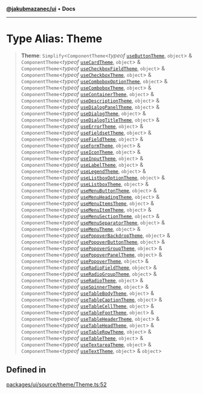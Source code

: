 [**@jakubmazanec/ui**](../README.md) • **Docs**

---

# Type Alias: Theme

> **Theme**: `Simplify`\<`ComponentTheme`\<_typeof_
> [`useButtonTheme`](../functions/useButtonTheme.md), `object`\> & `ComponentTheme`\<_typeof_
> [`useCardTheme`](../functions/useCardTheme.md), `object`\> & `ComponentTheme`\<_typeof_
> [`useCheckboxFieldTheme`](../functions/useCheckboxFieldTheme.md), `object`\> &
> `ComponentTheme`\<_typeof_ [`useCheckboxTheme`](../functions/useCheckboxTheme.md), `object`\> &
> `ComponentTheme`\<_typeof_ [`useComboboxOptionTheme`](../functions/useComboboxOptionTheme.md),
> `object`\> & `ComponentTheme`\<_typeof_ [`useComboboxTheme`](../functions/useComboboxTheme.md),
> `object`\> & `ComponentTheme`\<_typeof_ [`useContainerTheme`](../functions/useContainerTheme.md),
> `object`\> & `ComponentTheme`\<_typeof_
> [`useDescriptionTheme`](../functions/useDescriptionTheme.md), `object`\> &
> `ComponentTheme`\<_typeof_ [`useDialogPanelTheme`](../functions/useDialogPanelTheme.md),
> `object`\> & `ComponentTheme`\<_typeof_ [`useDialogTheme`](../functions/useDialogTheme.md),
> `object`\> & `ComponentTheme`\<_typeof_
> [`useDialogTitleTheme`](../functions/useDialogTitleTheme.md), `object`\> &
> `ComponentTheme`\<_typeof_ [`useErrorTheme`](../functions/useErrorTheme.md), `object`\> &
> `ComponentTheme`\<_typeof_ [`useFieldsetTheme`](../functions/useFieldsetTheme.md), `object`\> &
> `ComponentTheme`\<_typeof_ [`useFieldTheme`](../functions/useFieldTheme.md), `object`\> &
> `ComponentTheme`\<_typeof_ [`useFormTheme`](../functions/useFormTheme.md), `object`\> &
> `ComponentTheme`\<_typeof_ [`useIconTheme`](../functions/useIconTheme.md), `object`\> &
> `ComponentTheme`\<_typeof_ [`useInputTheme`](../functions/useInputTheme.md), `object`\> &
> `ComponentTheme`\<_typeof_ [`useLabelTheme`](../functions/useLabelTheme.md), `object`\> &
> `ComponentTheme`\<_typeof_ [`useLegendTheme`](../functions/useLegendTheme.md), `object`\> &
> `ComponentTheme`\<_typeof_ [`useListboxOptionTheme`](../functions/useListboxOptionTheme.md),
> `object`\> & `ComponentTheme`\<_typeof_ [`useListboxTheme`](../functions/useListboxTheme.md),
> `object`\> & `ComponentTheme`\<_typeof_
> [`useMenuButtonTheme`](../functions/useMenuButtonTheme.md), `object`\> &
> `ComponentTheme`\<_typeof_ [`useMenuHeadingTheme`](../functions/useMenuHeadingTheme.md),
> `object`\> & `ComponentTheme`\<_typeof_ [`useMenuItemsTheme`](../functions/useMenuItemsTheme.md),
> `object`\> & `ComponentTheme`\<_typeof_ [`useMenuItemTheme`](../functions/useMenuItemTheme.md),
> `object`\> & `ComponentTheme`\<_typeof_
> [`useMenuSectionTheme`](../functions/useMenuSectionTheme.md), `object`\> &
> `ComponentTheme`\<_typeof_ [`useMenuSeparatorTheme`](../functions/useMenuSeparatorTheme.md),
> `object`\> & `ComponentTheme`\<_typeof_ [`useMenuTheme`](../functions/useMenuTheme.md), `object`\>
> & `ComponentTheme`\<_typeof_ [`usePopoverBackdropTheme`](../functions/usePopoverBackdropTheme.md),
> `object`\> & `ComponentTheme`\<_typeof_
> [`usePopoverButtonTheme`](../functions/usePopoverButtonTheme.md), `object`\> &
> `ComponentTheme`\<_typeof_ [`usePopoverGroupTheme`](../functions/usePopoverGroupTheme.md),
> `object`\> & `ComponentTheme`\<_typeof_
> [`usePopoverPanelTheme`](../functions/usePopoverPanelTheme.md), `object`\> &
> `ComponentTheme`\<_typeof_ [`usePopoverTheme`](../functions/usePopoverTheme.md), `object`\> &
> `ComponentTheme`\<_typeof_ [`useRadioFieldTheme`](../functions/useRadioFieldTheme.md), `object`\>
> & `ComponentTheme`\<_typeof_ [`useRadioGroupTheme`](../functions/useRadioGroupTheme.md),
> `object`\> & `ComponentTheme`\<_typeof_ [`useRadioTheme`](../functions/useRadioTheme.md),
> `object`\> & `ComponentTheme`\<_typeof_ [`useSpinnerTheme`](../functions/useSpinnerTheme.md),
> `object`\> & `ComponentTheme`\<_typeof_ [`useTableBodyTheme`](../functions/useTableBodyTheme.md),
> `object`\> & `ComponentTheme`\<_typeof_
> [`useTableCaptionTheme`](../functions/useTableCaptionTheme.md), `object`\> &
> `ComponentTheme`\<_typeof_ [`useTableCellTheme`](../functions/useTableCellTheme.md), `object`\> &
> `ComponentTheme`\<_typeof_ [`useTableFootTheme`](../functions/useTableFootTheme.md), `object`\> &
> `ComponentTheme`\<_typeof_ [`useTableHeaderTheme`](../functions/useTableHeaderTheme.md),
> `object`\> & `ComponentTheme`\<_typeof_ [`useTableHeadTheme`](../functions/useTableHeadTheme.md),
> `object`\> & `ComponentTheme`\<_typeof_ [`useTableRowTheme`](../functions/useTableRowTheme.md),
> `object`\> & `ComponentTheme`\<_typeof_ [`useTableTheme`](../functions/useTableTheme.md),
> `object`\> & `ComponentTheme`\<_typeof_ [`useTextareaTheme`](../functions/useTextareaTheme.md),
> `object`\> & `ComponentTheme`\<_typeof_ [`useTextTheme`](../functions/useTextTheme.md), `object`\>
> & `object`\>

## Defined in

[packages/ui/source/theme/Theme.ts:52](https://github.com/jakubmazanec/tools/blob/863f04cbbb9368fd023f0309084819aa9247d808/packages/ui/source/theme/Theme.ts#L52)
